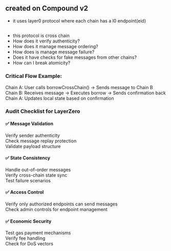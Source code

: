 ## created on Compound v2
- it uses layer0 protocol where each chain has a l0 endpoint(eid)
##
- this protocol is cross chain
- How does it verify authenticity?
- How does it manage message ordering?
- How does is manage message failure?
- Does it have checks for fake messages from other chains?
- How can I break atomicity?

### Critical Flow Example:
Chain A: User calls borrowCrossChain() → Sends message to Chain B   
Chain B: Receives message → Executes borrow → Sends confirmation back   
Chain A: Updates local state based on confirmation   


### Audit Checklist for LayerZero
#### ✅ Message Validation

 Verify sender authenticity   
 Check message replay protection  
 Validate payload structure  
#### ✅ State Consistency

 Handle out-of-order messages  
 Verify cross-chain state sync   
 Test failure scenarios   
#### ✅ Access Control

 Verify only authorized endpoints can send messages   
 Check admin controls for endpoint management    
#### ✅ Economic Security 
 Test gas payment mechanisms  
 Verify fee handling  
 Check for DoS vectors  
 